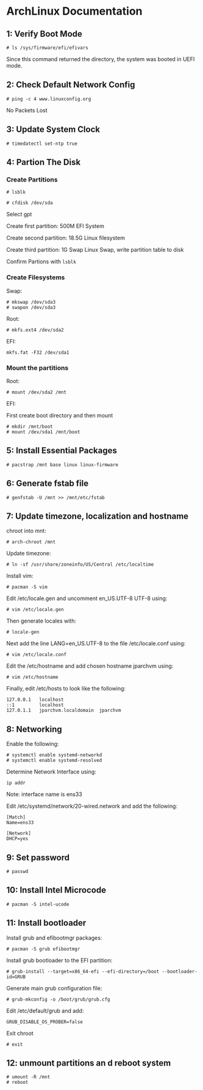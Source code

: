 # ArchLinux Documentation

## 1: Verify Boot Mode
```
# ls /sys/firmware/efi/efivars
```

Since this command returned the directory, the system was booted in UEFI mode.

## 2: Check Default Network Config

```
# ping -c 4 www.linuxconfig.org
```

No Packets Lost

## 3: Update System Clock

```
# timedatectl set-ntp true
```

## 4: Partion The Disk

### Create Partitions

```
# lsblk
```

```
# cfdisk /dev/sda
```

Select gpt

Create first partition: 500M EFI System

Create second partition: 18.5G Linux filesystem

Create third partition: 1G Swap Linux Swap, write partition table to disk

Confirm Partions with ```lsblk```

### Create Filesystems

Swap:
```
# mkswap /dev/sda3
# swapon /dev/sda3
```

Root:
```
# mkfs.ext4 /dev/sda2
```

EFI:
```
mkfs.fat -F32 /dev/sda1
```

### Mount the partitions

Root:
```
# mount /dev/sda2 /mnt
```

EFI:

First create boot directory and then mount
```
# mkdir /mnt/boot
# mount /dev/sda1 /mnt/boot
```

## 5: Install Essential Packages

```
# pacstrap /mnt base linux linux-firmware
```

## 6: Generate fstab file
```
# genfstab -U /mnt >> /mnt/etc/fstab
```

## 7: Update timezone, localization and hostname
chroot into mnt:
```
# arch-chroot /mnt
```
Update timezone:
```
# ln -sf /usr/share/zoneinfo/US/Central /etc/localtime
```
Install vim:
```
# pacman -S vim
```
Edit /etc/locale.gen and uncomment en_US.UTF-8 UTF-8 using:
```
# vim /etc/locale.gen
```
Then generate locales with:
```
# locale-gen
```
Next add the line LANG=en_US.UTF-8 to the file /etc/locale.conf using:
```
# vim /etc/locale.conf
```
Edit the /etc/hostname and add chosen hostname jparchvm using:
```
# vim /etc/hostname
```
Finally, edit /etc/hosts to look like the following:
```
127.0.0.1   localhost
::1         localhost
127.0.1.1   jparchvm.localdomain  jparchvm
```



## 8: Networking
Enable the following:
```
# systemctl enable systemd-networkd
# systemctl enable systemd-resolved
```
Determine Network Interface using:
```
ip addr
```
Note: interface name is ens33

Edit /etc/systemd/network/20-wired.network and add the following:
```
[Match]
Name=ens33

[Network]
DHCP=yes
```

## 9: Set password
```
# passwd
```

## 10: Install Intel Microcode
```
# pacman -S intel-ucode
```

## 11: Install bootloader
Install grub and efibootmgr packages:
```
# pacman -S grub efibootmgr
```
Install grub bootloader to the EFI partition:
```
# grub-install --target=x86_64-efi --efi-directory=/boot --bootloader-id=GRUB
```
Generate main grub configuration file:
```
# grub-mkconfig -o /boot/grub/grub.cfg
```
Edit /etc/default/grub and add:
```
GRUB_DISABLE_OS_PROBER=false
```
Exit chroot
```
# exit
```

## 12: unmount partitions an d reboot system
```
# umount -R /mnt
# reboot
```
